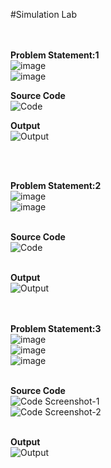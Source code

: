 
#Simulation Lab

<br><br>
**Problem Statement:1**<br>
![image](https://user-images.githubusercontent.com/42868166/127390752-176712ad-785a-42cf-900e-06705f2cfb7f.png)<br>
![image](https://user-images.githubusercontent.com/42868166/127390883-465edb19-5150-463d-9cec-750387f31c8f.png)<br>

**Source Code**<br>
![Code](https://user-images.githubusercontent.com/42868166/127128434-7540ef2c-57e7-4bf9-9290-311570f5d3de.PNG)<br>

**Output**<br>
![Output](https://user-images.githubusercontent.com/42868166/127128495-75b19657-f09c-4209-bf44-cb5ec5d5088a.PNG)

<br><br>


**Problem Statement:2**<br>
![image](https://user-images.githubusercontent.com/42868166/127748584-feb93e0a-a332-4b4a-883b-8f6aa24fee2e.png)
<br>
![image](https://user-images.githubusercontent.com/42868166/127748605-ac9ea1a7-e2e7-451e-9ccb-f32ad8950134.png)
<br><br>

**Source Code**
<br>
![Code](https://user-images.githubusercontent.com/42868166/127748625-ae7318dd-a796-43a1-b028-6941db7f35f7.PNG)
<br><br>

**Output**
<br>
![Output](https://user-images.githubusercontent.com/42868166/127748644-eb4fb6ec-ea53-4e3a-b9e3-dc5850f50c8d.PNG)
<br>

<br><br>
**Problem Statement:3**<br>
![image](https://user-images.githubusercontent.com/42868166/129763570-4235235d-0731-4f0f-8752-e40490821ccd.png)
<br>
![image](https://user-images.githubusercontent.com/42868166/129763717-0905f863-646e-43c3-9d95-4e2c040515c5.png)
<br>
![image](https://user-images.githubusercontent.com/42868166/129763780-083a0cff-33ae-4d20-8b6c-3c2cb6d89405.png)
<br><br>

**Source Code**
<br>
![Code Screenshot-1](https://user-images.githubusercontent.com/42868166/129763967-8fb404c2-4d94-4a72-9385-e8494ab5b636.PNG)
<br>
![Code Screenshot-2](https://user-images.githubusercontent.com/42868166/129764011-58daf4c9-2e54-4e2d-9d7d-03a0f09763be.PNG)
<br><br>

**Output**
<br>
![Output](https://user-images.githubusercontent.com/42868166/129764071-519b6676-5116-4933-9f1e-8b58cd6fdadf.PNG)
<br>



